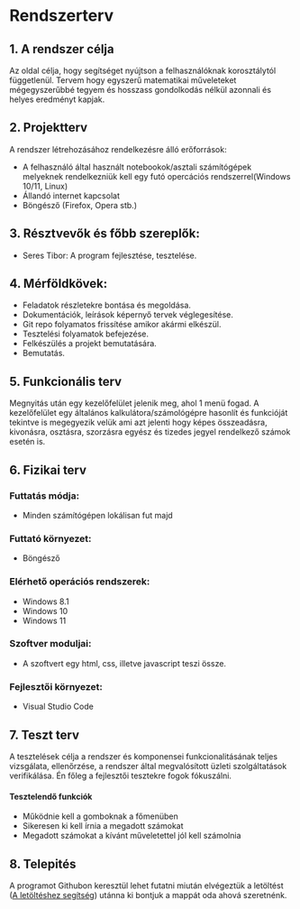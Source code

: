 # Rendszerterv
## 1. A rendszer célja

Az oldal célja, hogy segítséget nyújtson a felhasználóknak korosztálytól függetlenül. 
Tervem hogy egyszerű matematikai műveleteket mégegyszerűbbé tegyem és hosszass gondolkodás nélkül azonnali és helyes eredményt kapjak. 

## 2. Projektterv

A rendszer létrehozásához rendelkezésre álló erőforrások:

- A felhasználó által használt notebookok/asztali számítógépek melyeknek rendelkezniük kell egy futó opercációs rendszerrel(Windows 10/11, Linux) 
- Állandó internet kapcsolat 
- Böngésző (Firefox, Opera stb.)

## 3. Résztvevők és főbb szereplők:

- Seres Tibor: A program fejlesztése, tesztelése.

## 4. Mérföldkövek:

 - Feladatok részletekre bontása és megoldása.
 - Dokumentációk, leírások képernyő tervek véglegesítése.
 - Git repo folyamatos frissítése amikor akármi elkészül.
 - Tesztelési folyamatok befejezése.
 - Felkészülés a projekt bemutatására.
 - Bemutatás.

 ## 5. Funkcionális terv

Megnyitás után egy kezelőfelület jelenik meg, ahol 1 menü fogad. A kezelőfelület egy általános kalkulátora/számológépre hasonlít 
és funkcióját tekintve is megegyezik velük ami azt jelenti hogy képes összeadásra, kivonásra, osztásra, szorzásra egyész és tizedes jegyel rendelkező számok esetén is. 

## 6. Fizikai terv

### Futtatás módja:
- Minden számítógépen lokálisan fut majd
### Futtató környezet:
- Böngésző
### Elérhető operációs rendszerek:
- Windows 8.1
- Windows 10
- Windows 11
### Szoftver moduljai:

- A szoftvert egy html, css, illetve javascript teszi össze.

### Fejlesztői környezet:

- Visual Studio Code

## 7. Teszt terv
A tesztelések célja a rendszer és komponensei funkcionalitásának teljes vizsgálata, ellenőrzése, a rendszer által megvalósított üzleti szolgáltatások verifikálása. Én főleg a fejlesztői tesztekre fogok fókuszálni.
#### Tesztelendő funkciók
 - Működnie kell a gomboknak a főmenüben
 - Sikeresen ki kell írnia a megadott számokat
 - Megadott számokat a kívánt műveletettel jól kell számolnia

## 8. Telepités
A programot Githubon keresztül lehet futatni miután elvégeztük a letöltést ([A letöltéshez segítség](https://zapier.com/blog/how-to-download-from-github/)) utánna ki bontjuk a mappát oda ahová szeretnénk.
